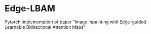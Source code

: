 # Edge-LBAM
Pytorch implementation of paper "Image Inpainting with Edge-guided Learnable Bidirectional Attention Maps"
